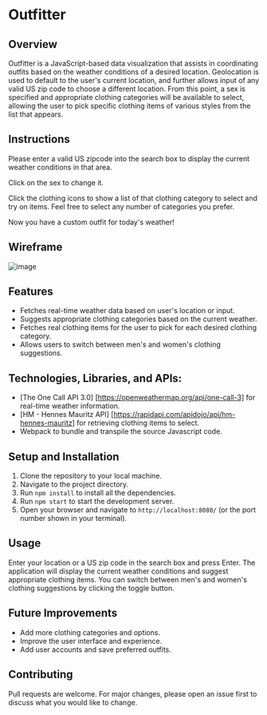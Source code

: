 # Outfitter

## Overview
Outfitter is a JavaScript-based data visualization that assists in coordinating outfits based on the weather conditions of a desired location. Geolocation is used to default to the user's current location, and further allows input of any valid US zip code to choose a different location. From this point, a sex is specified and appropriate clothing categories will be available to select, allowing the user to pick specific clothing items of various styles from the list that appears.

## Instructions
Please enter a valid US zipcode into the search box to display the current weather conditions in that area.

Click on the sex to change it.

Click the clothing icons to show a list of that clothing category to select and try on items. Feel free to select any number of categories you prefer.

Now you have a custom outfit for today's weather!

## Wireframe
![image](https://github.com/Inkorrect-Code/Outfitter/assets/148132042/def4f079-bda1-4a57-944f-0d6a8e43741d)


## Features
- Fetches real-time weather data based on user's location or input.
- Suggests appropriate clothing categories based on the current weather.
- Fetches real clothing items for the user to pick for each desired clothing category.
- Allows users to switch between men's and women's clothing suggestions.

## Technologies, Libraries, and APIs:
- [The One Call API 3.0] [https://openweathermap.org/api/one-call-3] for real-time weather information.
- [HM - Hennes Mauritz API] [https://rapidapi.com/apidojo/api/hm-hennes-mauritz] for retrieving clothing items to select.
- Webpack to bundle and transpile the source Javascript code.

## Setup and Installation
1. Clone the repository to your local machine.
2. Navigate to the project directory.
3. Run `npm install` to install all the dependencies.
4. Run `npm start` to start the development server.
5. Open your browser and navigate to `http://localhost:8080/` (or the port number shown in your terminal).

## Usage
Enter your location or a US zip code in the search box and press Enter. The application will display the current weather conditions and suggest appropriate clothing items. You can switch between men's and women's clothing suggestions by clicking the toggle button.

## Future Improvements
- Add more clothing categories and options.
- Improve the user interface and experience.
- Add user accounts and save preferred outfits.

## Contributing
Pull requests are welcome. For major changes, please open an issue first to discuss what you would like to change.
